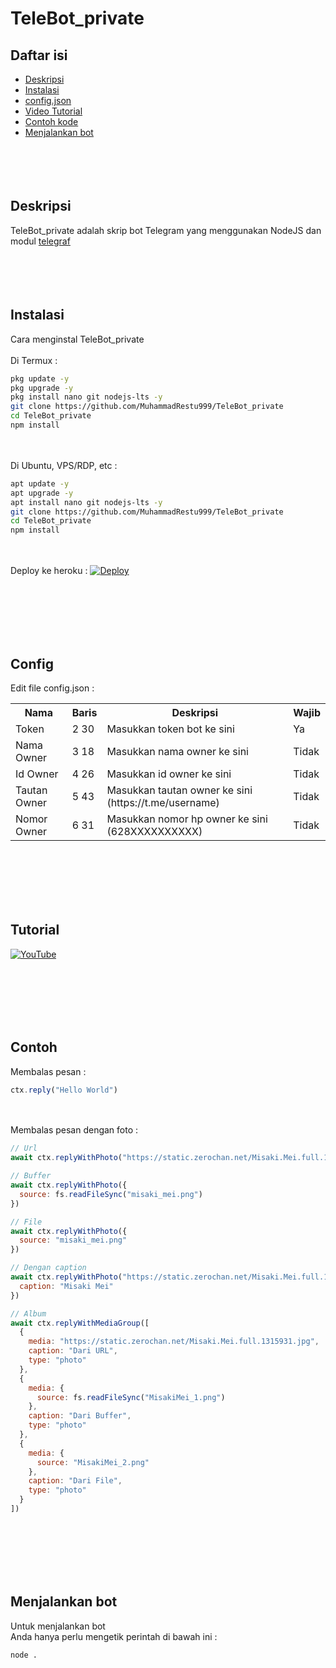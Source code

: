 # TeleBot_private
## Daftar isi
- [Deskripsi](#deskripsi)
- [Instalasi](#instalasi)
- [config.json](#config)
- [Video Tutorial](#tutorial)
- [Contoh kode](#contoh)
- [Menjalankan bot](#menjalankan-bot)
<br><br><br><br><br>
## Deskripsi
TeleBot_private adalah skrip bot Telegram yang menggunakan NodeJS dan modul [telegraf](https://telegraf.js.org)
<br><br><br><br><br>
## Instalasi
Cara menginstal TeleBot_private
<br><br>
Di Termux :
```bash
pkg update -y
pkg upgrade -y
pkg install nano git nodejs-lts -y
git clone https://github.com/MuhammadRestu999/TeleBot_private
cd TeleBot_private
npm install
```
<br><br>
Di Ubuntu, VPS/RDP, etc :
```bash
apt update -y
apt upgrade -y
apt install nano git nodejs-lts -y
git clone https://github.com/MuhammadRestu999/TeleBot_private
cd TeleBot_private
npm install
```
<br><br>
Deploy ke heroku :
[![Deploy](https://www.herokucdn.com/deploy/button.svg)](https://heroku.com/deploy?template=https://github.com/MuhammadRestu999/TeleBot_private)

<br><br><br><br><br>
## Config
Edit file config.json :
<table>
  <tr>
    <th>Nama</th>
    <th>Baris</th>
    <th>Deskripsi</th>
    <th>Wajib</th>
  </tr>
  <tr>
    <td>Token</td>
    <td>2 30</td>
    <td>Masukkan token bot ke sini</td>
    <td>Ya</td>
  </tr>
  <tr>
    <td>Nama Owner</td>
    <td>3 18</td>
    <td>Masukkan nama owner ke sini</td>
    <td>Tidak</td>
  </tr>
  <tr>
  <tr>
    <td>Id Owner</td>
    <td>4 26</td>
    <td>Masukkan id owner ke sini</td>
    <td>Tidak </td>
  </tr>
    <td>Tautan Owner</td>
    <td>5 43</td>
    <td>Masukkan tautan owner ke sini (https://t.me/username)</td>
    <td>Tidak</td>
  </tr>
    <td>Nomor Owner</td>
    <td>6 31</td>
    <td>Masukkan nomor hp owner ke sini (628XXXXXXXXXX)</td>
    <td>Tidak</td>
  </tr>
</table>

<br><br><br><br><br>
## Tutorial
[![YouTube](https://img.youtube.com/vi/t_qWtyYNWDw/0.jpg)](https://www.youtube.com/watch?v=t_qWtyYNWDw)

<br><br><br><br><br>
## Contoh
Membalas pesan :
```javascript
ctx.reply("Hello World")
```
<br><br>
Membalas pesan dengan foto :
```javascript
// Url
await ctx.replyWithPhoto("https://static.zerochan.net/Misaki.Mei.full.1315931.jpg")

// Buffer
await ctx.replyWithPhoto({
  source: fs.readFileSync("misaki_mei.png")
})

// File
await ctx.replyWithPhoto({
  source: "misaki_mei.png"
})

// Dengan caption
await ctx.replyWithPhoto("https://static.zerochan.net/Misaki.Mei.full.1315931.jpg", {
  caption: "Misaki Mei"
})

// Album
await ctx.replyWithMediaGroup([
  {
    media: "https://static.zerochan.net/Misaki.Mei.full.1315931.jpg",
    caption: "Dari URL",
    type: "photo"
  },
  {
    media: {
      source: fs.readFileSync("MisakiMei_1.png")
    },
    caption: "Dari Buffer",
    type: "photo"
  },
  {
    media: {
      source: "MisakiMei_2.png"
    },
    caption: "Dari File",
    type: "photo"
  }
])
```

<br><br><br><br><br>
## Menjalankan bot
Untuk menjalankan bot<br>
Anda hanya perlu mengetik perintah di bawah ini :
```bash
node .
```
